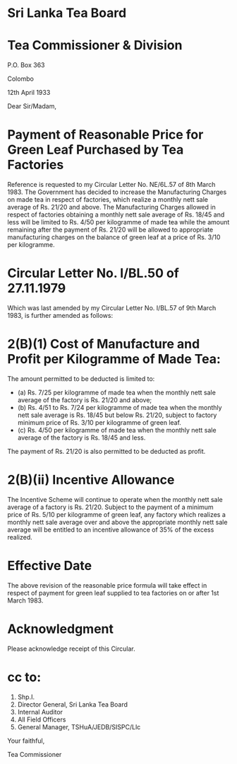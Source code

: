 # Sri Lanka Tea Board

# Tea Commissioner & Division

P.O. Box 363

Colombo

12th April 1933

Dear Sir/Madam,

# Payment of Reasonable Price for Green Leaf Purchased by Tea Factories

Reference is requested to my Circular Letter No. NE/6L.57 of 8th March 1983. The Government has decided to increase the Manufacturing Charges on made tea in respect of factories, which realize a monthly nett sale average of Rs. 21/20 and above. The Manufacturing Charges allowed in respect of factories obtaining a monthly nett sale average of Rs. 18/45 and less will be limited to Rs. 4/50 per kilogramme of made tea while the amount remaining after the payment of Rs. 21/20 will be allowed to appropriate manufacturing charges on the balance of green leaf at a price of Rs. 3/10 per kilogramme.

# Circular Letter No. I/BL.50 of 27.11.1979

Which was last amended by my Circular Letter No. I/BL.57 of 9th March 1983, is further amended as follows:

# 2(B)(1) Cost of Manufacture and Profit per Kilogramme of Made Tea:

The amount permitted to be deducted is limited to:

- (a) Rs. 7/25 per kilogramme of made tea when the monthly nett sale average of the factory is Rs. 21/20 and above;
- (b) Rs. 4/51 to Rs. 7/24 per kilogramme of made tea when the monthly nett sale average is Rs. 18/45 but below Rs. 21/20, subject to factory minimum price of Rs. 3/10 per kilogramme of green leaf.
- (c) Rs. 4/50 per kilogramme of made tea when the monthly nett sale average of the factory is Rs. 18/45 and less.

The payment of Rs. 21/20 is also permitted to be deducted as profit.

# 2(B)(ii) Incentive Allowance

The Incentive Scheme will continue to operate when the monthly nett sale average of a factory is Rs. 21/20. Subject to the payment of a minimum price of Rs. 5/10 per kilogramme of green leaf, any factory which realizes a monthly nett sale average over and above the appropriate monthly nett sale average will be entitled to an incentive allowance of 35% of the excess realized.

# Effective Date

The above revision of the reasonable price formula will take effect in respect of payment for green leaf supplied to tea factories on or after 1st March 1983.

# Acknowledgment

Please acknowledge receipt of this Circular.

# cc to:

1. Shp.I.
2. Director General, Sri Lanka Tea Board
3. Internal Auditor
4. All Field Officers
5. General Manager, TSHuA/JEDB/SISPC/Llc

Your faithful,

Tea Commissioner